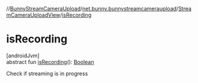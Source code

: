 //[BunnyStreamCameraUpload](../../../index.md)/[net.bunny.bunnystreamcameraupload](../index.md)/[StreamCameraUploadView](index.md)/[isRecording](is-recording.md)

# isRecording

[androidJvm]\
abstract fun [isRecording](is-recording.md)(): [Boolean](https://kotlinlang.org/api/core/kotlin-stdlib/kotlin/-boolean/index.html)

Check if streaming is in progress